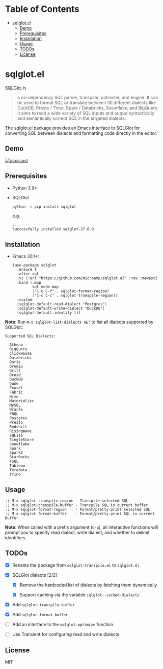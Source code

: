 # Table of Contents

- [sqlglot.el](#sqlglot.el)
  - [Demo](#demo)
  - [Prerequisites](#prerequisites)
  - [Installation](#installation)
  - [Usage](#usage)
  - [TODOs](#todos)
  - [License](#license)

# sqlglot.el

[SQLGlot](https://sqlglot.com/sqlglot.html) is

> a no-dependency SQL parser, transpiler, optimizer, and engine. It can be used to format SQL or translate between 30 different dialects like DuckDB, Presto / Trino, Spark / Databricks, Snowflake, and BigQuery. It aims to read a wide variety of SQL inputs and output syntactically and semantically correct SQL in the targeted dialects.

The sqlglot.el package provides an Emacs interface to SQLGlot for converting SQL between dialects and formatting code directly in the editor.

## Demo

[![asciicast](https://asciinema.org/a/EUtQc8u2Mtqen0WYp7tJHB0tV.svg)](https://asciinema.org/a/EUtQc8u2Mtqen0WYp7tJHB0tV)

## Prerequisites

- Python 3.9+

- SQLGlot

  ``` bash
  python -m pip install sqlglot
  ```

  e.g.

  ``` example
  ...
  Successfully installed sqlglot-27.6.0
  ```

## Installation

- Emacs 30.1+:

  ``` elisp
  (use-package sqlglot
    :ensure t
    :after sql
    :vc (:url "https://github.com/microamp/sqlglot.el" :rev :newest)
    :bind (:map
           sql-mode-map
           ("C-c C-f" . sqlglot-format-region)
           ("C-c C-c" . sqlglot-transpile-region))
    :custom
    (sqlglot-default-read-dialect "Postgres")
    (sqlglot-default-write-dialect "DuckDB")
    (sqlglot-default-identify t))
  ```

**Note**: Run `M-x sqlglot-list-dialects RET` to list all dialects supported by SQLGlot:

``` example
Supported SQL Dialects:

  Athena
  BigQuery
  ClickHouse
  Databricks
  Doris
  Dremio
  Drill
  Druid
  DuckDB
  Dune
  Exasol
  Fabric
  Hive
  Materialize
  MySQL
  Oracle
  PRQL
  Postgres
  Presto
  Redshift
  RisingWave
  SQLite
  SingleStore
  Snowflake
  Spark
  Spark2
  StarRocks
  TSQL
  Tableau
  Teradata
  Trino
```

## Usage

``` elisp
;; M-x sqlglot-transpile-region - Transpile selected SQL
;; M-x sqlglot-transpile-buffer - Transpile SQL in current buffer
;; M-x sqlglot-format-region    - Format/pretty-print selected SQL
;; M-x sqlglot-format-buffer    - Format/pretty-print SQL in current buffer
```

**Note**: When called with a prefix argument (`C-u`), all interactive functions will prompt you to specify read dialect, write dialect, and whether to delimit identifiers.

## TODOs

- [x] Rename the package from `sqlglot-transpile.el` to `sqlglot.el`

- [x] SQLGlot dialects \[2/2\]

  - [x] Remove the hardcoded list of dialects by fetching them dynamically

  - [x] Support caching via the variable `sqlglot--cached-dialects`

- [x] Add `sqlglot-transpile-buffer`

- [x] Add `sqlglot-format-buffer`

- [ ] Add an interface to the `sqlglot.optimize` function

- [ ] Use Transient for configuring read and write dialects

## License

MIT
